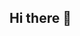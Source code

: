 ## Hi there 👋

<!--
**vaishugithubcomp/vaishugithubcomp** is a ✨ _special_ ✨ repository because its `README.md` (this file) appears on your GitHub profile.

Here are some ideas to get you started:
 
- 🌱 I’m currently learning on Advanced Python, MySQL, different tools
- 💬 Ask me about C, C++,Java, Python, HTML, CSS, JavaScript
- 📫 How to reach me:vaishnavipachpute2005@gmail.com
- ⚡ Fun fact:I love turning ideas into code and bugs into features!
-->
